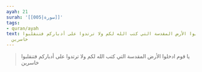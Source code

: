 ```yaml
---
ayah: 21
surah: '[[005|سورة]]'
tags:
- quran/ayah
text: يا قوم ادخلوا الأرض المقدسة التي كتب الله لكم ولا ترتدوا على أدباركم فتنقلبوا
  خاسرين
---
```

> يا قوم ادخلوا الأرض المقدسة التي كتب الله لكم ولا ترتدوا على أدباركم فتنقلبوا خاسرين
